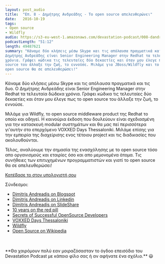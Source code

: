 ```yaml
---
layout: post_audio
title:  "Επ. 8 - Δημήτρης Ανδρεάδης - Το open source απελευθερώνει"
date:   2016-10-19
tags:
- Open source
- Wildfly
audio: https://s3-eu-west-1.amazonaws.com/devastation-podcast/008-dandreadis-open-source-will-set-you-free.mp3
podcastLength: "51:12"
length: 49487621
summary: "Κάναμε δύο κλήσεις μέσω Skype και τις απόλαυσα πραγματικά και τις δυο. Ο 
Δημήτρης Ανδρεάδης είναι Senior Engineering Manager στην Redhat τα τελευταία δώδεκα 
χρόνια. Γράφει κώδικα τις τελευταίες δύο δεκαετίες και όταν μου έλεγε πως το open 
source του άλλαξε την ζωή, το εννούσε. Μιλάμε για JBoss/Wildfly και το πως και γιατί το 
open source θα σε απελευθερώσει!"
---
```

Κάναμε δύο κλήσεις μέσω Skype και τις απόλαυσα πραγματικά και τις δυο. Ο Δημήτρης 
Ανδρεάδης είναι Senior Engineering Manager στην Redhat τα τελευταία δώδεκα χρόνια.
Γράφει κώδικα τις τελευταίες δύο δεκαετίες και όταν μου έλεγε πως το open source 
του άλλαξε την ζωή, το εννούσε.

Μιλάμε για Wildfly, το open source middleware product της Redhat το οποίο και οδηγεί. Η 
καινούρια έκδοση που δουλεύουν είναι σχεδιασμένη για την κατασκευή modular 
συστημάτων και θα μας πεί περισσότερα γι'αυτήν στο επερχόμενο VOXXED Days Thessaloniki. 
Μιλάμε επίσης για την εμπειρία της διαχείρισης ενος τέτοιου project και τις διαδικασίες 
που ακολουθούνται. 

Τέλος, αναλύουμε την σημασία της ενασχόλησης με το open source τόσο απο οργανισμούς 
και εταιρίες όσο και απο μεμονομένα άτομα. Τις συνήθειες των επιτυχημένων προγραμματιστών 
και γιατί το open source θα σε απελευθερώσει!

<a href="https://s3-eu-west-1.amazonaws.com/devastation-podcast/008-dandreadis-open-source-will-set-you-free.mp3" target="_blank"><i class="fa fa-cloud-download"></i> Κατέβασε το στον υπολογιστή σου</a>

Σύνδεσμοι:

* <a href="http://dandreadis.blogspot.gr" target="_blank">Dimitris Andreadis on Blogspot</a>
* <a href="https://www.linkedin.com/in/dandreadis" target="_blank">Dimitris Andreadis on Linkedin</a>
* <a href="http://www.slideshare.net/dandreadis" target="_blank">Dimitris Andreadis on SlideShare</a>
* <a href="http://dandreadis.blogspot.cz/2014/10/10-years-on-red-pill.html" target="_blank">10 years on the red pill</a>
* <a href="http://www.slideshare.net/dandreadis/devoxx-ignite-dimitrisandreadis7secretsofsuccessfulopensourcedevelopers" target="_blank">Secrets of Successful OpenSource Developers</a>
* <a href="http://voxxeddays.com/thessaloniki/" target="_blank">VOXXED Days Thessaloniki</a>
* <a href="http://wildfly.org" target="_blank">Wildfly</a>
* <a href="https://en.wikipedia.org/wiki/Open_Source" target="_blank">Open Source on Wikipedia</a>

<br/>
<br/>
**Θα χαιρόμουν πολύ εαν μοιραζόσασταν το όγδοο επεισόδιο του Devastation
Podcast με κάποιο φίλο σας ή αν αφήνατε ένα σχόλιο.** 😃
